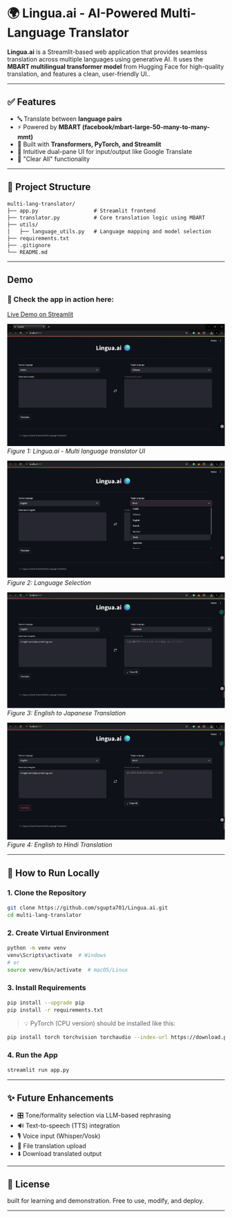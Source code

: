 # 🌍 Lingua.ai - AI-Powered Multi-Language Translator 

**Lingua.ai** is a Streamlit-based web application that provides seamless translation across multiple languages using generative AI. It uses the **MBART multilingual transformer model** from Hugging Face for high-quality translation, and features a clean, user-friendly UI..
 
---

## ✅ Features

- 🔤 Translate between **language pairs**
- ⚡ Powered by **MBART (facebook/mbart-large-50-many-to-many-mmt)**
- 🧠 Built with **Transformers, PyTorch, and Streamlit**
- 📝 Intuitive dual-pane UI for input/output like Google Translate
- 🧹 "Clear All" functionality

---

## 📁 Project Structure

```
multi-lang-translator/
├── app.py                  # Streamlit frontend
├── translator.py           # Core translation logic using MBART
├── utils/
│   ├── language_utils.py   # Language mapping and model selection
├── requirements.txt       
├── .gitignore
└── README.md             
```

---

## Demo

### 🔗 Check the app in action here:

[Live Demo on Streamlit](https://lingua-ai-translator.streamlit.app/)


![UI of Lingua.ai](images/lingua-ui.png)
*Figure 1: Lingua.ai - Multi language translator UI*

![Language selection](images/language_selection.png)
*Figure 2: Language Selection*

![English-Japanese](images/english-japanese.png)
*Figure 3: English to Japanese Translation*

![Engligh-Hindi](images/english-hindi.png)
*Figure 4: English to Hindi Translation*

---


## 🚀 How to Run Locally

### 1. Clone the Repository

```bash
git clone https://github.com/sgupta701/Lingua.ai.git
cd multi-lang-translator
```

### 2. Create Virtual Environment

```bash
python -m venv venv
venv\Scripts\activate  # Windows
# or
source venv/bin/activate  # macOS/Linux
```

### 3. Install Requirements

```bash
pip install --upgrade pip
pip install -r requirements.txt
```

> 💡 PyTorch (CPU version) should be installed like this:

```bash
pip install torch torchvision torchaudio --index-url https://download.pytorch.org/whl/cpu
```

### 4. Run the App

```bash
streamlit run app.py
```

---

## ✨ Future Enhancements

- 🎛️ Tone/formality selection via LLM-based rephrasing
- 🔊 Text-to-speech (TTS) integration
- 🎙️ Voice input (Whisper/Vosk)
- 📁 File translation upload
- ⬇️ Download translated output

---

## 📜 License

built for learning and demonstration. Free to use, modify, and deploy.

---
